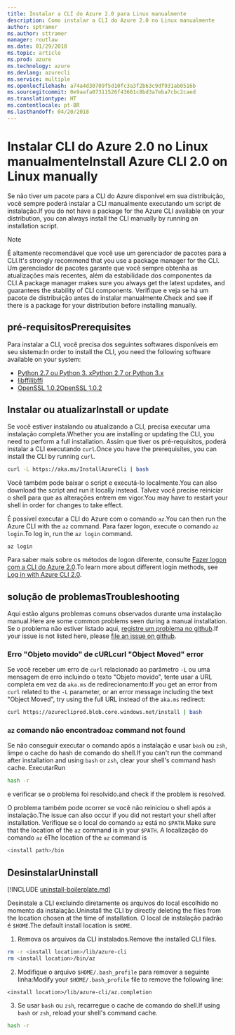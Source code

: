 ```yaml
---
title: Instalar a CLI do Azure 2.0 para Linux manualmente
description: Como instalar a CLI do Azure 2.0 no Linux manualmente
author: sptramer
ms.author: sttramer
manager: routlaw
ms.date: 01/29/2018
ms.topic: article
ms.prod: azure
ms.technology: azure
ms.devlang: azurecli
ms.service: multiple
ms.openlocfilehash: a74a4d30709f5d10fc3a3f2b63c9df931ab0516b
ms.sourcegitcommit: 0e9aafa07311526f43661c8bd3a7eba7cbc2caed
ms.translationtype: HT
ms.contentlocale: pt-BR
ms.lasthandoff: 04/20/2018
---
```

# <a name="install-azure-cli-20-on-linux-manually"></a><span data-ttu-id="0cc06-103">Instalar CLI do Azure 2.0 no Linux manualmente</span><span class="sxs-lookup"><span data-stu-id="0cc06-103">Install Azure CLI 2.0 on Linux manually</span></span>

<span data-ttu-id="0cc06-104">Se não tiver um pacote para a CLI do Azure disponível em sua distribuição, você sempre poderá instalar a CLI manualmente executando um script de instalação.</span><span class="sxs-lookup"><span data-stu-id="0cc06-104">If you do not have a package for the Azure CLI available on your distribution, you can always install the CLI manually by running an installation script.</span></span>

> [!NOTE]
> <span data-ttu-id="0cc06-105">É altamente recomendável que você use um gerenciador de pacotes para a CLI.</span><span class="sxs-lookup"><span data-stu-id="0cc06-105">It's strongly recommend that you use a package manager for the CLI.</span></span> <span data-ttu-id="0cc06-106">Um gerenciador de pacotes garante que você sempre obtenha as atualizações mais recentes, além da estabilidade dos componentes da CLI.</span><span class="sxs-lookup"><span data-stu-id="0cc06-106">A package manager makes sure you always get the latest updates, and guarantees the stability of CLI components.</span></span> <span data-ttu-id="0cc06-107">Verifique e veja se há um pacote de distribuição antes de instalar manualmente.</span><span class="sxs-lookup"><span data-stu-id="0cc06-107">Check and see if there is a package for your distribution before installing manually.</span></span>

## <a name="prerequisites"></a><span data-ttu-id="0cc06-108">pré-requisitos</span><span class="sxs-lookup"><span data-stu-id="0cc06-108">Prerequisites</span></span>

<span data-ttu-id="0cc06-109">Para instalar a CLI, você precisa dos seguintes softwares disponíveis em seu sistema:</span><span class="sxs-lookup"><span data-stu-id="0cc06-109">In order to install the CLI, you need the following software available on your system:</span></span>

* [<span data-ttu-id="0cc06-110">Python 2.7 ou Python 3. x</span><span class="sxs-lookup"><span data-stu-id="0cc06-110">Python 2.7 or Python 3.x</span></span>](https://www.python.org/downloads/)
* [<span data-ttu-id="0cc06-111">libffi</span><span class="sxs-lookup"><span data-stu-id="0cc06-111">libffi</span></span>](https://sourceware.org/libffi/)
* [<span data-ttu-id="0cc06-112">OpenSSL 1.0.2</span><span class="sxs-lookup"><span data-stu-id="0cc06-112">OpenSSL 1.0.2</span></span>](https://www.openssl.org/source/)

## <a name="install-or-update"></a><span data-ttu-id="0cc06-113">Instalar ou atualizar</span><span class="sxs-lookup"><span data-stu-id="0cc06-113">Install or update</span></span>

<span data-ttu-id="0cc06-114">Se você estiver instalando ou atualizando a CLI, precisa executar uma instalação completa.</span><span class="sxs-lookup"><span data-stu-id="0cc06-114">Whether you are installing or updating the CLI, you need to perform a full installation.</span></span> <span data-ttu-id="0cc06-115">Assim que tiver os pré-requisitos, poderá instalar a CLI executando `curl`.</span><span class="sxs-lookup"><span data-stu-id="0cc06-115">Once you have the prerequisites, you can install the CLI by running `curl`.</span></span>

```bash
curl -L https://aka.ms/InstallAzureCli | bash
```

<span data-ttu-id="0cc06-116">Você também pode baixar o script e executá-lo localmente.</span><span class="sxs-lookup"><span data-stu-id="0cc06-116">You can also download the script and run it locally instead.</span></span> <span data-ttu-id="0cc06-117">Talvez você precise reiniciar o shell para que as alterações entrem em vigor.</span><span class="sxs-lookup"><span data-stu-id="0cc06-117">You may have to restart your shell in order for changes to take effect.</span></span> 

<span data-ttu-id="0cc06-118">É possível executar a CLI do Azure com o comando `az`.</span><span class="sxs-lookup"><span data-stu-id="0cc06-118">You can then run the Azure CLI with the `az` command.</span></span> <span data-ttu-id="0cc06-119">Para fazer logon, execute o comando `az login`.</span><span class="sxs-lookup"><span data-stu-id="0cc06-119">To log in, run the `az login` command.</span></span>

```azurecli
az login
```

<span data-ttu-id="0cc06-120">Para saber mais sobre os métodos de logon diferente, consulte [Fazer logon com a CLI do Azure 2.0](authenticate-azure-cli.md).</span><span class="sxs-lookup"><span data-stu-id="0cc06-120">To learn more about different login methods, see [Log in with Azure CLI 2.0](authenticate-azure-cli.md).</span></span>

## <a name="troubleshooting"></a><span data-ttu-id="0cc06-121">solução de problemas</span><span class="sxs-lookup"><span data-stu-id="0cc06-121">Troubleshooting</span></span>

<span data-ttu-id="0cc06-122">Aqui estão alguns problemas comuns observados durante uma instalação manual.</span><span class="sxs-lookup"><span data-stu-id="0cc06-122">Here are some common problems seen during a manual installation.</span></span> <span data-ttu-id="0cc06-123">Se o problema não estiver listado aqui, [registre um problema no github](https://github.com/Azure/azure-cli/issues).</span><span class="sxs-lookup"><span data-stu-id="0cc06-123">If your issue is not listed here, please [file an issue on github](https://github.com/Azure/azure-cli/issues).</span></span>
### <a name="curl-object-moved-error"></a><span data-ttu-id="0cc06-124">Erro "Objeto movido" de cURL</span><span class="sxs-lookup"><span data-stu-id="0cc06-124">curl "Object Moved" error</span></span>

<span data-ttu-id="0cc06-125">Se você receber um erro de `curl` relacionado ao parâmetro `-L` ou uma mensagem de erro incluindo o texto "Objeto movido", tente usar a URL completa em vez da `aka.ms` de redirecionamento:</span><span class="sxs-lookup"><span data-stu-id="0cc06-125">If you get an error from `curl` related to the `-L` parameter, or an error message including the text "Object Moved", try using the full URL instead of the `aka.ms` redirect:</span></span>

```bash
curl https://azurecliprod.blob.core.windows.net/install | bash
```

### <a name="az-command-not-found"></a><span data-ttu-id="0cc06-126">`az` comando não encontrado</span><span class="sxs-lookup"><span data-stu-id="0cc06-126">`az` command not found</span></span>

<span data-ttu-id="0cc06-127">Se não conseguir executar o comando após a instalação e usar `bash` ou `zsh`, limpe o cache do hash de comando do shell.</span><span class="sxs-lookup"><span data-stu-id="0cc06-127">If you can't run the command after installation and using `bash` or `zsh`, clear your shell's command hash cache.</span></span> <span data-ttu-id="0cc06-128">Executar</span><span class="sxs-lookup"><span data-stu-id="0cc06-128">Run</span></span>

```bash
hash -r
```

<span data-ttu-id="0cc06-129">e verificar se o problema foi resolvido.</span><span class="sxs-lookup"><span data-stu-id="0cc06-129">and check if the problem is resolved.</span></span>

<span data-ttu-id="0cc06-130">O problema também pode ocorrer se você não reiniciou o shell após a instalação.</span><span class="sxs-lookup"><span data-stu-id="0cc06-130">The issue can also occur if you did not restart your shell after installation.</span></span> <span data-ttu-id="0cc06-131">Verifique se o local do comando `az` está no `$PATH`.</span><span class="sxs-lookup"><span data-stu-id="0cc06-131">Make sure that the location of the `az` command is in your `$PATH`.</span></span> <span data-ttu-id="0cc06-132">A localização do comando `az` é</span><span class="sxs-lookup"><span data-stu-id="0cc06-132">The location of the `az` command is</span></span>

```bash
<install path>/bin
```

## <a name="uninstall"></a><span data-ttu-id="0cc06-133">Desinstalar</span><span class="sxs-lookup"><span data-stu-id="0cc06-133">Uninstall</span></span>

[!INCLUDE [uninstall-boilerplate.md](includes/uninstall-boilerplate.md)]

<span data-ttu-id="0cc06-134">Desinstale a CLI excluindo diretamente os arquivos do local escolhido no momento da instalação.</span><span class="sxs-lookup"><span data-stu-id="0cc06-134">Uninstall the CLI by directly deleting the files from the location chosen at the time of installation.</span></span> <span data-ttu-id="0cc06-135">O local de instalação padrão é `$HOME`.</span><span class="sxs-lookup"><span data-stu-id="0cc06-135">The default install location is `$HOME`.</span></span>

1. <span data-ttu-id="0cc06-136">Remova os arquivos da CLI instalados.</span><span class="sxs-lookup"><span data-stu-id="0cc06-136">Remove the installed CLI files.</span></span>

  ```bash
  rm -r <install location>/lib/azure-cli
  rm <install location>/bin/az
  ```
2. <span data-ttu-id="0cc06-137">Modifique o arquivo `$HOME/.bash_profile` para remover a seguinte linha:</span><span class="sxs-lookup"><span data-stu-id="0cc06-137">Modify your `$HOME/.bash_profile` file to remove the following line:</span></span>

  ```
  <install location>/lib/azure-cli/az.completion
  ```

3. <span data-ttu-id="0cc06-138">Se usar `bash` ou `zsh`, recarregue o cache de comando do shell.</span><span class="sxs-lookup"><span data-stu-id="0cc06-138">If using `bash` or `zsh`, reload your shell's command cache.</span></span>

  ```bash
  hash -r
  ```
